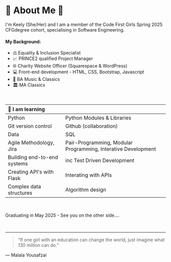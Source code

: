 # :cherry_blossom: About Me :wave:

I'm Keely (She/Her) and I am a member of the Code First Girls Spring 2025 CFGdegree cohort, specialising in Software Engineering.
<br>

#### My Background:
- :balance_scale: Equality & Inclusion Specialist
- :chart_with_upwards_trend: PRINCE2 qualified Project Manager
- :globe_with_meridians: Charity Website Officer (Squarespace & WordPress)
- :computer: Front-end development - HTML, CSS, Bootstrap, Javascript
- :musical_note: BA Music & Classics
- :classical_building: MA Classics

<br>

| :seedling: I am learning | |
| :------------- | :------------- |
| Python | Python Modules & Libraries | OOP|
| Git version control | Github (collaboration) |
| Data | SQL |
| Agile Methodology, Jira |Pair-Programming, Modular Programming, Interative Development |
| Building end-to-end systems | inc Test Driven Development |
| Creating API's with Flask | Interating with APIs |
| Complex data structures | Algorithm design |

<br>

Graduating in May 2025 - See you on the other side....

<br>

---

> “If one girl with an education can change the world, just imagine what 130 million can do.”

&mdash; Malala Yousafzai
